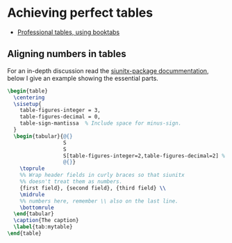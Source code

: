 # Achieving perfect tables

- [Professional tables, using booktabs](http://en.wikibooks.org/wiki/LaTeX/Tables#Using_booktabs)

## Aligning numbers in tables

For an in-depth discussion read the [siunitx-package docummentation](http://ctan.uib.no/macros/latex/contrib/siunitx/siunitx.pdf), below I give an example showing the essential parts.

```tex
\begin{table}
  \centering
  \sisetup{
    table-figures-integer = 3,
    table-figures-decimal = 0,
    table-sign-mantissa  % Include space for minus-sign.
  }
  \begin{tabular}{@{}
                  S
                  S
                  S[table-figures-integer=2,table-figures-decimal=2] % Config row separately.
                  @{}}
    \toprule
    %% Wrap header fields in curly braces so that siunitx
    %% doesn't treat them as numbers.
    {first field}, {second field}, {third field} \\
    \midrule
    %% numbers here, remember \\ also on the last line.
    \bottomrule
  \end{tabular}
  \caption{The caption}
  \label{tab:mytable}
\end{table}
```